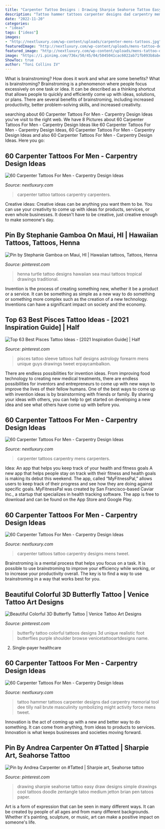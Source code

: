```yaml
---
title: "Carpenter Tattoo Designs : Drawing Sharpie Seahorse Tattoo Easy Draw Designs Simple Drawings Cool Tattoos Doodle Zentangle Tatoo Medium Jetton Brian Pen Tatoos Paper"
description: "Tattoo hammer tattoos carpenter designs dad carpentry memorial tool dee tilly nail brute masculinity symbolizing might activity force mens tweet"
date: "2022-11-20"
categories:
- "ideas"
tags: ["ideas"]
images:
- "http://nextluxury.com/wp-content/uploads/carpenter-mens-tattoos.jpg"
featuredImage: "http://nextluxury.com/wp-content/uploads/mens-tattoo-designs-carpenter-themed.jpg"
featured_image: "http://nextluxury.com/wp-content/uploads/mens-tattoo-designs-carpenter-themed.jpg"
image: "https://i.pinimg.com/736x/50/45/04/5045041cac6022ab71fb093b8abe5302.jpg"
ShowToc: true
author: "Toni Collins IV"
---
```



What is brainstroming? How does it work and what are some benefits?
What is brainstroming? Brainstroming is a phenomenon where people focus excessively on one task or idea. It can be described as a thinking shortcut that allows people to quickly and efficiently come up with ideas, solutions, or plans. There are several benefits of brainstroming, including increased productivity, better problem-solving skills, and increased creativity.

	

		
searching about 60 Carpenter Tattoos For Men - Carpentry Design Ideas you've visit to the right web. We have 8 Pictures about 60 Carpenter Tattoos For Men - Carpentry Design Ideas like 60 Carpenter Tattoos For Men - Carpentry Design Ideas, 60 Carpenter Tattoos For Men - Carpentry Design Ideas and also 60 Carpenter Tattoos For Men - Carpentry Design Ideas. Here you go:
		
    
## 60 Carpenter Tattoos For Men - Carpentry Design Ideas

<img loading=lazy src="http://nextluxury.com/wp-content/uploads/guys-carpenter-tattoo-design-ideas.jpg" onerror="this.onerror=null;this.src='https://tse1.mm.bing.net/th?id=OIP.WtjBQRT7sNEKqAV5ERPulwHaHa&amp;pid=15.1';" alt="60 Carpenter Tattoos For Men - Carpentry Design Ideas">

_Source: nextluxury.com_

>carpenter tattoo tattoos carpentry carpenters. 

	

Creative ideas:
Creative ideas can be anything you want them to be. You can use your creativity to come up with ideas for products, services, or even whole businesses. It doesn't have to be creative, just creative enough to make someone's day.

    
## Pin By Stephanie Gamboa On Maui, HI | Hawaiian Tattoos, Tattoos, Henna

<img loading=lazy src="https://i.pinimg.com/736x/22/f7/1d/22f71d9c9a5ce4a90e26dc23e50ca5be--hawaiian-sea-turtle-maui.jpg" onerror="this.onerror=null;this.src='https://tse4.mm.bing.net/th?id=OIP.TW79QB1ltkDE6NsZVzSuKwHaHa&amp;pid=15.1';" alt="Pin by Stephanie Gamboa on Maui, HI | Hawaiian tattoos, Tattoos, Henna">

_Source: pinterest.com_

>henna turtle tattoo designs hawaiian sea maui tattoos tropical drawings traditional. 

	

Invention is the process of creating something new, whether it be a product or a service. It can be something as simple as a new way to do something or something more complex such as the creation of a new technology. Inventions can have a significant impact on society and the economy.

    
## Top 63 Best Pisces Tattoo Ideas - [2021 Inspiration Guide] | Half

<img loading=lazy src="https://i.pinimg.com/736x/50/45/04/5045041cac6022ab71fb093b8abe5302.jpg" onerror="this.onerror=null;this.src='https://tse1.mm.bing.net/th?id=OIP.45iYKc1mvfW2Ig_8CZSfIgHaId&amp;pid=15.1';" alt="Top 63 Best Pisces Tattoo Ideas - [2021 Inspiration Guide] | Half">

_Source: pinterest.com_

>pisces tattoo sleeve tattoos half designs astrology forearm mens unique guys drawings tweet erpaycambalkon. 

	

There are endless possibilities for invention ideas. From improving food technology to creating new medical treatments, there are endless possibilities for inventors and entrepreneurs to come up with new ways to improve the lives of their fellow humans. One of the best ways to come up with invention ideas is by brainstorming with friends or family. By sharing your ideas with others, you can help to get started on developing a new idea and see what others have come up with before you.

    
## 60 Carpenter Tattoos For Men - Carpentry Design Ideas

<img loading=lazy src="http://nextluxury.com/wp-content/uploads/carpenter-mens-tattoos.jpg" onerror="this.onerror=null;this.src='https://tse1.mm.bing.net/th?id=OIP.2n_UzVpDF5saW_86bnOjnAHaHa&amp;pid=15.1';" alt="60 Carpenter Tattoos For Men - Carpentry Design Ideas">

_Source: nextluxury.com_

>carpenter tattoos carpentry mens carpenters. 

	

Idea: An app that helps you keep track of your health and fitness goals
A new app that helps people stay on track with their fitness and health goals is making its debut this weekend. The app, called “MyFitnessPal,” allows users to keep track of their progress and see how they are doing against specific goals. MyFitnessPal was created by San Francisco-based Caviar Inc., a startup that specializes in health tracking software. The app is free to download and can be found on the App Store and Google Play.

    
## 60 Carpenter Tattoos For Men - Carpentry Design Ideas

<img loading=lazy src="http://nextluxury.com/wp-content/uploads/impressive-male-carpenter-tattoo-designs.jpg" onerror="this.onerror=null;this.src='https://tse1.mm.bing.net/th?id=OIP.Ni7RDFAEJ3f4eu3CG0i2AQHaHa&amp;pid=15.1';" alt="60 Carpenter Tattoos For Men - Carpentry Design Ideas">

_Source: nextluxury.com_

>carpenter tattoos tattoo carpentry designs mens tweet. 

	

Brainstroming is a mental process that helps you focus on a task. It is possible to use brainstroming to improve your efficiency while working, or to increase your productivity overall. The key is to find a way to use brainstroming in a way that works best for you.

    
## Beautiful Colorful 3D Butterfly Tattoo | Venice Tattoo Art Designs

<img loading=lazy src="https://i.pinimg.com/originals/12/2e/cd/122ecdc0e58c6a24ab3644472ee86195.jpg" onerror="this.onerror=null;this.src='https://tse2.mm.bing.net/th?id=OIP.q83N53er_3_K_RAxNsjxswHaHa&amp;pid=15.1';" alt="Beautiful Colorful 3D Butterfly Tattoo | Venice Tattoo Art Designs">

_Source: pinterest.com_

>butterfly tattoo colorful tattoos designs 3d unique realistic foot butterflies purple shoulder browse venicetattooartdesigns name. 

	

2. Single-payer healthcare

    
## 60 Carpenter Tattoos For Men - Carpentry Design Ideas

<img loading=lazy src="http://nextluxury.com/wp-content/uploads/mens-tattoo-designs-carpenter-themed.jpg" onerror="this.onerror=null;this.src='https://tse4.mm.bing.net/th?id=OIP.oxhKHNlHq88QlTZzGrBoRAAAAA&amp;pid=15.1';" alt="60 Carpenter Tattoos For Men - Carpentry Design Ideas">

_Source: nextluxury.com_

>tattoo hammer tattoos carpenter designs dad carpentry memorial tool dee tilly nail brute masculinity symbolizing might activity force mens tweet. 

	

Innovation is the act of coming up with a new and better way to do something. It can come from anything, from ideas to products to services. Innovation is what keeps businesses and societies moving forward.

    
## Pin By Andrea Carpenter On #Tatted | Sharpie Art, Seahorse Tattoo

<img loading=lazy src="https://i.pinimg.com/originals/12/37/4d/12374d0ff75119cf5f0ce71cf8b74b10.jpg" onerror="this.onerror=null;this.src='https://tse1.mm.bing.net/th?id=OIP.1HigeLkS4dlEQLm98pohfAHaKM&amp;pid=15.1';" alt="Pin by Andrea Carpenter on #Tatted | Sharpie art, Seahorse tattoo">

_Source: pinterest.com_

>drawing sharpie seahorse tattoo easy draw designs simple drawings cool tattoos doodle zentangle tatoo medium jetton brian pen tatoos paper. 

	

Art is a form of expression that can be seen in many different ways. It can be created by people of all ages and from many different backgrounds. Whether it's painting, sculpture, or music, art can make a positive impact on someone's life.

